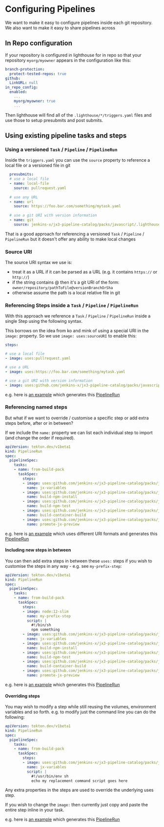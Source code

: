 # Configuring Pipelines

We want to make it easy to configure pipelines inside each git repository. We also want to make it easy to share pipelines across 

## In Repo configuration

If your repository is configured in lighthouse for in repo so that your repository `myorg/myowner` appears in the configuration like this:


```yaml 
branch-protection:
  protect-tested-repos: true
github:
  LinkURL: null
in_repo_config:
  enabled:
    ...
    myorg/myowner: true
    ...
```

Then lighthouse will find all of the `.lighthouse/*/triggers.yaml`  files and use those to setup presubmits and post submits.


## Using existing pipeline tasks and steps

### Using a versioned `Task` / `Pipeline` / `PipelineRun`

Inside the `triggers.yaml` you can use the `source` property to reference a local file or a versioned file in git

```yaml
  presubmits:
  # use a local file
  - name: local-file
    source: pullrequest.yaml
    
  # use any URL  
  - name: url
    source: https://foo.bar.com/something/mytask.yaml
   
  # use a git URI with version information  
  - name: git
    source: jenkins-x/jx3-pipeline-catalog/packs/javascript/.lighthouse/jenkins-x/pullrequest.yaml@v1.2.3
```

That is a good approach for referencing a versioned `Task` / `Pipeline` / `PipelineRun` but it doesn't offer any ability to make local changes


### Source URI

The source URI syntax we use is:
        
* treat it as a URL if it can be parsed as a URL (e.g. it contains `https://` or `http://`)
* if the string contains @ then it's a git URI of the form: `owner/repository/pathToFile@versionBranchOrSha`
* otherwise assume the path is a local relative file in git


### Referencing Steps inside a `Task` / `Pipeline` / `PipelineRun`

With this approach we reference a `Task` / `Pipeline` / `PipelineRun` inside a single Step using the following syntax.

This borrows on the idea from ko and mink of using a special URI in the `image:` property. So we use `image: uses:sourceURI` to enable this:
     
```yaml 
steps:

# use a local file
- image: uses:pullrequest.yaml 

# use a URL 
- image: uses:https://foo.bar.com/something/mytask.yaml 

# use a git URI with version information
- image: uses:github.com/jenkins-x/jx3-pipeline-catalog/packs/javascript/.lighthouse/jenkins-x/pullrequest.yaml@v1.2.3
```

e.g. here is [an example](pkg/triggerconfig/inrepo/test_data/load_pipelinerun/uses-all-steps/source.yaml#L8) which generates this [PipelineRun](pkg/triggerconfig/inrepo/test_data/load_pipelinerun/uses-all-steps/expected.yaml#L154)

### Referencing named steps

But what if we want to override / customise a specific step or add extra steps before, after or in between?

If we include the `name:`  property we can list each individual step to import (and change the order if required).

```yaml 
apiVersion: tekton.dev/v1beta1
kind: PipelineRun
spec:
  pipelineSpec:
    tasks:
    - name: from-build-pack
      taskSpec:
        steps:
        - image: uses:github.com/jenkins-x/jx3-pipeline-catalog/packs/javascript/.lighthouse/jenkins-x/pullrequest.yaml@v1.2.3
          name: jx-variables
        - image: uses:github.com/jenkins-x/jx3-pipeline-catalog/packs/javascript/.lighthouse/jenkins-x/pullrequest.yaml@v1.2.3
          name: build-npm-install
        - image: uses:github.com/jenkins-x/jx3-pipeline-catalog/packs/javascript/.lighthouse/jenkins-x/pullrequest.yaml@v1.2.3
          name: build-npm-test
        - image: uses:github.com/jenkins-x/jx3-pipeline-catalog/packs/javascript/.lighthouse/jenkins-x/pullrequest.yaml@v1.2.3
          name: build-container-build
        - image: uses:github.com/jenkins-x/jx3-pipeline-catalog/packs/javascript/.lighthouse/jenkins-x/pullrequest.yaml@v1.2.3
          name: promote-jx-preview
```

e.g. here is [an example](pkg/triggerconfig/inrepo/test_data/load_pipelinerun/uses-steps/source.yaml#L8) which uses different URI formats and generates this [PipelineRun](pkg/triggerconfig/inrepo/test_data/load_pipelinerun/uses-steps/expected.yaml#L154)


#### Including new steps in between

You can then add extra steps in between these `uses:` steps if you wish to customise the steps in any way - e.g. see `my-prefix-step`:


```yaml 
apiVersion: tekton.dev/v1beta1
kind: PipelineRun
spec:
  pipelineSpec:
    tasks:
    - name: from-build-pack
      taskSpec:
        steps:
        - image: node:12-slim
          name: my-prefix-step
          script: |
            #!/bin/sh
            npm something        
        - image: uses:github.com/jenkins-x/jx3-pipeline-catalog/packs/javascript/.lighthouse/jenkins-x/pullrequest.yaml@v1.2.3
          name: jx-variables
        - image: uses:github.com/jenkins-x/jx3-pipeline-catalog/packs/javascript/.lighthouse/jenkins-x/pullrequest.yaml@v1.2.3
          name: build-npm-install
        - image: uses:github.com/jenkins-x/jx3-pipeline-catalog/packs/javascript/.lighthouse/jenkins-x/pullrequest.yaml@v1.2.3
          name: build-npm-test
        - image: uses:github.com/jenkins-x/jx3-pipeline-catalog/packs/javascript/.lighthouse/jenkins-x/pullrequest.yaml@v1.2.3
          name: build-container-build
        - image: uses:github.com/jenkins-x/jx3-pipeline-catalog/packs/javascript/.lighthouse/jenkins-x/pullrequest.yaml@v1.2.3
          name: promote-jx-preview
```

e.g. here is [an example](pkg/triggerconfig/inrepo/test_data/load_pipelinerun/uses-steps-add-custom/source.yaml#L8) which generates this [PipelineRun](pkg/triggerconfig/inrepo/test_data/load_pipelinerun/uses-steps-add-custom/expected.yaml#L154)



#### Overriding steps

You may wish to modify a step while still reusing the volumes, environment variables and so forth. e.g. to modify just the command line you can do the following:

```yaml 
apiVersion: tekton.dev/v1beta1
kind: PipelineRun
spec:
  pipelineSpec:
    tasks:
    - name: from-build-pack
      taskSpec:
        steps:
        - image: uses:github.com/jenkins-x/jx3-pipeline-catalog/packs/javascript/.lighthouse/jenkins-x/pullrequest.yaml@v1.2.3
          name: jx-variables
          script: |
            #!/usr/bin/env sh
            echo my replacement command script goes here
```

Any extra properties in the steps are used to override the underlying uses step.

If you wish to change the `image:`  then currently just copy and paste the entire step inline in your task.

e.g. here is [an example](pkg/triggerconfig/inrepo/test_data/load_pipelinerun/uses-steps-override/source.yaml#L8) which generates this [PipelineRun](pkg/triggerconfig/inrepo/test_data/load_pipelinerun/uses-steps-override/expected.yaml#L154)